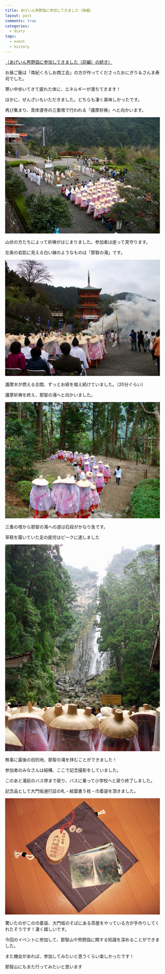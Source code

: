 ```yaml
---
title: あげいん熊野詣に参加してきました（後編）
layout: post
comments: true
categories:
  - diary
tags:
  - event
  - history
---
```

[（あげいん熊野詣に参加してきました（前編）の続き）][1]

お昼ご飯は「南紀くろしお商工会」の方が作ってくださったおにぎり＆さんま寿司でした。

寒い中歩いてきて疲れた体に、エネルギーが満ちてきます！

ほかに、ぜんざいもいただきました。どちらも凄く美味しかったです。

再び集まり、青岸渡寺の三重塔で行われる『護摩祈祷』へと向かいます。

![護摩祈祷][2]

山伏の方たちによって祈祷がはじまりました。参加者は座って見守ります。

左奥の岩肌に見える白い線のようなものは「那智の滝」です。

![青岸渡寺三重塔][3]

護摩木が燃える合間、ずっとお経を唱え続けていました。（20分ぐらい）

護摩祈祷を終え、那智の滝へと向かいました。

![青岸渡寺から那智滝への道][4]

三重の塔から那智の滝への道は石段がかなり急です。

草鞋を履いていた足の疲労はピークに達しました

![那智滝][5]

無事に最後の目的地、那智の滝を拝むことができました！

参加者のみなさんは結構、ここで記念撮影をしていました。

このあと滝前のバス停まで戻り、バスに乗って小学校へと戻り終了しました。

記念品として大門坂通行証の札・絵葉書５枚・巾着袋を頂きました。

![あげいん熊野詣参加記念品][6]

驚いたのがこの巾着袋、大門坂のそばにある茶屋をやっている方が手作りしてくれたそうです！凄く嬉しいです。

今回のイベントに参加して、那智山や熊野詣に関する知識を深めることができました。

また機会があれば、参加してみたいと思うくらい楽しかったです！

那智山にもまた行ってみたいと思います

 [1]: /diary/again-kumano-mode-1.html "あげいん熊野詣に参加してきました（前編）"
 [2]: /img/uploads/2009/10/again-kumano-mode-2-1.jpg
 [3]: /img/uploads/2009/10/again-kumano-mode-2-2.jpg
 [4]: /img/uploads/2009/10/again-kumano-mode-2-3.jpg
 [5]: /img/uploads/2009/10/again-kumano-mode-2-4.jpg
 [6]: /img/uploads/2009/10/again-kumano-mode-2-5.jpg
